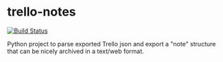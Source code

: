 # trello-notes

[![Build Status](https://travis-ci.org/himmAllRight/trello-notes.svg?branch=master)](https://travis-ci.org/himmAllRight/trello-notes)

Python project to parse exported Trello json and export a "note" structure that can be nicely archived in a text/web format.
